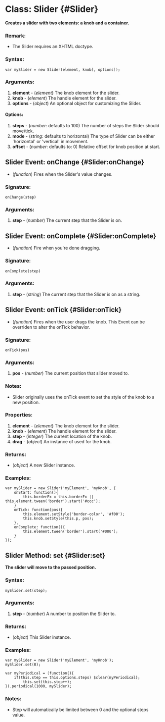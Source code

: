 Class: Slider {#Slider}
=======================

**Creates a slider with two elements: a knob and a container.**

### Remark:

- The Slider requires an XHTML doctype.

### Syntax:

	var mySlider = new Slider(element, knob[, options]);

### Arguments:

1. **element** - (*element*) The knob element for the slider.
2. **knob**    - (*element*) The handle element for the slider.
3. **options** - (*object*) An optional object for customizing the Slider.

#### Options:

1. **steps**  - (*number*: defaults to 100) The number of steps the Slider should move/tick.
2. **mode**   - (*string*: defaults to horizontal) The type of Slider can be either 'horizontal' or 'vertical' in movement.
3. **offset** - (*number*: defaults to: 0) Relative offset for knob position at start.



Slider Event: onChange {#Slider:onChange}
-----------------------------------------

* (*function*) Fires when the Slider's value changes.

### Signature:

	onChange(step)

### Arguments:

1. **step** - (*number*) The current step that the Slider is on.



Slider Event: onComplete {#Slider:onComplete}
---------------------------------------------

* (*function*) Fire when you're done dragging.

### Signature:

	onComplete(step)

### Arguments:

1. **step** - (*string*) The current step that the Slider is on as a string.



Slider Event: onTick {#Slider:onTick}
-------------------------------------

* (*function*) Fires when the user drags the knob. This Event can be overriden to alter the onTick behavior.

### Signature:

	onTick(pos)

### Arguments:

1. **pos** - (*number*) The current position that slider moved to.

### Notes:

- Slider originally uses the onTick event to set the style of the knob to a new position.

### Properties:

1. **element** - (*element*) The knob element for the slider.
2. **knob**    - (*element*) The handle element for the slider.
3. **step**    - (*integer*) The current location of the knob.
4. **drag**    - (*object*) An instance of <Drag> used for the knob.

### Returns:

* (*object*) A new Slider instance.

### Examples:

	var mySlider = new Slider('myElement', 'myKnob', {
		onStart: function(){
			this.borderFx = this.borderFx || this.element.tween('border').start('#ccc');
		}
		onTick: function(pos){
			this.element.setStyle('border-color', '#f00');
			this.knob.setStyle(this.p, pos);
		},
		onComplete: function(){
			this.element.tween('border').start('#000');
		}
	});



Slider Method: set {#Slider:set}
--------------------------------

**The slider will move to the passed position.**

###	Syntax:

	mySlider.set(step);

###	Arguments:

1. **step** - (*number*) A number to position the Slider to.

###	Returns:

* (*object*) This Slider instance.

### Examples:

	var mySlider = new Slider('myElement', 'myKnob');
	mySlider.set(0);

	var myPeriodical = (function(){
		if(this.step == this.options.steps) $clear(myPeriodical);
			this.set(this.step++);
	}).periodical(1000, mySlider);

###	Notes:

- Step will automatically be limited between 0 and the optional steps value.
